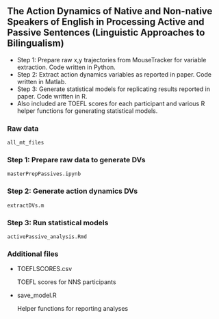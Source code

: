 ## The Action Dynamics of Native and Non-native Speakers of English in Processing Active and Passive Sentences (Linguistic Approaches to Bilingualism)

* Step 1: Prepare raw x,y trajectories from MouseTracker for variable extraction. Code written in Python. 
* Step 2: Extract action dynamics variables as reported in paper. Code written in Matlab.
* Step 3: Generate statistical models for replicating results reported in paper. Code written in R.  
* Also included are TOEFL scores for each participant and various R helper functions for generating statistical models. 

### Raw data

    all_mt_files

### Step 1: Prepare raw data to generate DVs

    masterPrepPassives.ipynb

### Step 2: Generate action dynamics DVs

    extractDVs.m

### Step 3: Run statistical models

    activePassive_analysis.Rmd

### Additional files

* TOEFLSCORES.csv

    TOEFL scores for NNS participants

* save_model.R

    Helper functions for reporting analyses
